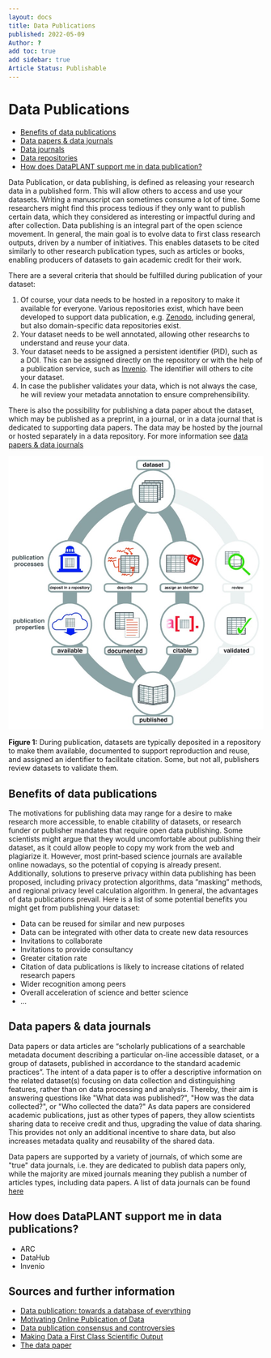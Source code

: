 ```yaml
---
layout: docs
title: Data Publications
published: 2022-05-09
Author: ?
add toc: true
add sidebar: true
Article Status: Publishable
---
```


# Data Publications
- [Benefits of data publications](#Benefits-of-data-publications)
- [Data papers & data journals](#Data-papers-&-data-journals)
- [Data journals](#Data-journals)
- [Data repositories](#Data-repositories)
- [How does DataPLANT support me in data publication?](#How-does-DataPLANT-support-me-in-data-publications?)



Data Publication, or data publishing, is defined as releasing your research data in a published form. This will allow others to access and use your datasets. Writing a manuscript can sometimes consume a lot of time. Some researchers might find this process tedious if they only want to publish certain data, which they considered as interesting or impactful during and after collection. Data publishing is an integral part of the open science movement. In general, the main goal is to evolve data to first class research outputs, driven by a number of initiatives. This enables datasets to be cited similarly to other research publication types, such as articles or books, enabling producers of datasets to gain academic credit for their work.

There are a several criteria that should be fulfilled during publication of your dataset:
1. Of course, your data needs to be hosted in a repository to make it available for everyone. Various repositories exist, which have  been developed to support data publication, e.g. [Zenodo](https://zenodo.org/), including general, but also domain-specific data repositories exist.
2. Your dataset needs to be well annotated, allowing other researchs to understand and reuse your data. 
3. Your dataset needs to be assigned a persistent identifier (PID), such as a DOI. This can be assigned directly on the repository or with the help of a publication service, such as [Invenio](https://inveniosoftware.org/products/rdm/). The identifier will others to cite your dataset.
4. In case the publisher validates your data, which is not always the case, he will review your metadata annotation to ensure comprehensibility.

There is also the possibility for publishing a data paper about the dataset, which may be published as a preprint, in a journal, or in a data journal that is dedicated to supporting data papers. The data may be hosted by the journal or hosted separately in a data repository. For more information see [data papers & data journals](#Data-papers-&-data-journals)

![Data publishing](tileshop.jpg)

**Figure 1:** During publication, datasets are typically deposited in a repository to make them available, documented to support reproduction and reuse, and assigned an identifier to facilitate citation. Some, but not all, publishers review datasets to validate them.


## Benefits of data publications
The motivations for publishing data may range for a desire to make research more accessible, to enable citability of datasets, or research funder or publisher mandates that require open data publishing. Some scientists might argue that they would uncomfortable about publishing their dataset, as it could allow people to copy my work from the web and plagiarize it. However, most print-based science journals are available online nowadays, so the potential of copying is already present. Additionally, solutions to preserve privacy within data publishing has been proposed, including privacy protection algorithms, data ”masking” methods, and regional privacy level calculation algorithm. 
In general, the advantages of data publications prevail. Here is a list of some potential benefits you might get from publishing your dataset:
- Data can be reused for similar and new purposes
- Data can be integrated with other data to create new data resources
- Invitations to collaborate
- Invitations to provide consultancy
- Greater citation rate
- Citation of data publications is likely to increase citations of related research papers
- Wider recognition among peers
- Overall acceleration of science and better science
- ... 

## Data papers & data journals
Data papers or data articles are “scholarly publications of a searchable metadata document describing a particular on-line accessible dataset, or a group of datasets, published in accordance to the standard academic practices”. The intent of a data paper is to offer a descriptive information on the related dataset(s) focusing on data collection and distinguishing features, rather than on data processing and analysis. Thereby, their aim is answering questions like "What data was published?", "How was the data collected?", or "Who collected the data?" As data papers are considered academic publications, just as other types of papers, they allow scientists sharing data to receive credit and thus, upgrading the value of data sharing. This provides not only an additional incentive to share data, but also increases metadata quality and reusability of the shared data.

Data papers are supported by a variety of journals, of which some are "true" data journals, i.e. they are dedicated to publish data papers only, while the majority are mixed journals meaning they publish a number of articles types, including data papers. A list of data journals can be found [here](https://www.researchdata.uni-jena.de/en/information/data-publication) 


## How does DataPLANT support me in data publications?
- ARC
- DataHub
- Invenio

## Sources and further information
- [Data publication: towards a database of everything](https://doi.org/10.1186/1756-0500-2-113)
- [Motivating Online Publication of Data](https://doi.org/10.1525/bio.2009.59.5.9)
- [Data publication consensus and controversies](https://dx.doi.org/10.12688%2Ff1000research.3979.3)
- [Making Data a First Class Scientific Output](https://doi.org/10.2218/ijdc.v7i1.218)
- [The data paper](https://dx.doi.org/10.1186%2F1471-2105-12-S15-S2)